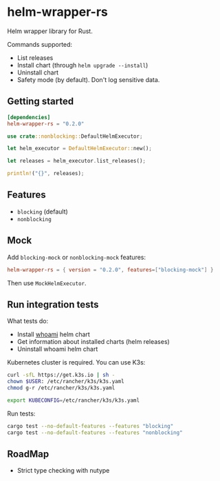 # helm-wrapper-rs

Helm wrapper library for Rust.

Commands supported:

- List releases
- Install chart (through `helm upgrade --install`)
- Uninstall chart
- Safety mode (by default). Don't log sensitive data.

## Getting started

```toml
[dependencies]
helm-wrapper-rs = "0.2.0"
```

```rust
use crate::nonblocking::DefaultHelmExecutor;

let helm_executor = DefaultHelmExecutor::new();

let releases = helm_executor.list_releases();

println!("{}", releases);
```

## Features

- `blocking` (default)
- `nonblocking`

## Mock

Add `blocking-mock` or `nonblocking-mock` features:

```toml
helm-wrapper-rs = { version = "0.2.0", features=["blocking-mock"] }
```

Then use `MockHelmExecutor`.

## Run integration tests

What tests do:

- Install [whoami](https://github.com/traefik/whoami) helm chart
- Get information about installed charts (helm releases)
- Uninstall whoami helm chart

Kubernetes cluster is required. You can use K3s:

```bash
curl -sfL https://get.k3s.io | sh -
chown $USER: /etc/rancher/k3s/k3s.yaml
chmod g-r /etc/rancher/k3s/k3s.yaml

export KUBECONFIG=/etc/rancher/k3s/k3s.yaml
```

Run tests:

```bash
cargo test --no-default-features --features "blocking"
cargo test --no-default-features --features "nonblocking"
```

## RoadMap

- Strict type checking with nutype
